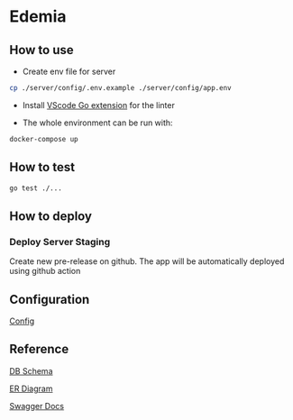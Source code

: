 # Edemia

## How to use

- Create env file for server
```bash
cp ./server/config/.env.example ./server/config/app.env
```
- Install [VScode Go extension](https://marketplace.visualstudio.com/items?itemName=golang.Go) for the linter

- The whole environment can be run with:
```bash
docker-compose up
```

## How to test

```sh
go test ./...
```

## How to deploy

### Deploy Server Staging
Create new pre-release on github. The app will be automatically deployed using github action

## Configuration
[Config](./docs/CONFIG.md)


## Reference
[DB Schema]()

[ER Diagram]()

[Swagger Docs]()

